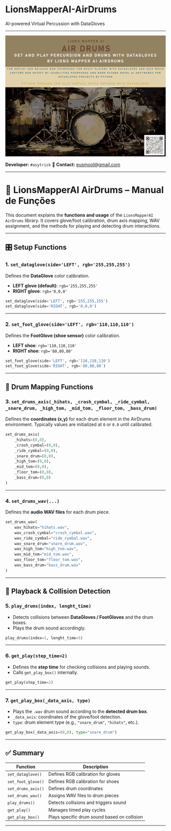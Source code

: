 # LionsMapperAI-AirDrums
AI-powered Virtual Percussion with DataGloves

---


![LionsMapperAI Logo](/assets/lionsmapperai_airdrums_v1.png)

**Developer:** `#asytrick`
📧 **Contact:** [eusmool@gmail.com](mailto:eusmool@gmail.com)

---

# 📖 LionsMapperAI AirDrums – Manual de Funções

This document explains the **functions and usage** of the `LionsMapperAI AirDrums` library.
It covers glove/foot calibration, drum axis mapping, WAV assignment, and the methods for playing and detecting drum interactions.

---

## 🎛️ Setup Functions

### 1. `set_dataglove(side='LEFT', rgb='255,255,255')`

Defines the **DataGlove** color calibration.

* **LEFT glove (default)**: `rgb='255,255,255'`
* **RIGHT glove**: `rgb='0,0,0'`

```python
set_dataglove(side='LEFT', rgb='255,255,255')
set_dataglove(side='RIGHT', rgb='0,0,0')
```

---

### 2. `set_foot_glove(side='LEFT', rgb='110,110,110')`

Defines the **FootGlove (shoe sensor)** color calibration.

* **LEFT shoe**: `rgb='110,110,110'`
* **RIGHT shoe**: `rgb='80,80,80'`

```python
set_foot_glove(side='LEFT', rgb='110,110,110')
set_foot_glove(side='RIGHT', rgb='80,80,80')
```

---

## 🥁 Drum Mapping Functions

### 3. `set_drums_axis(_hihats, _crash_cymbal, _ride_cymbal, _snare_drum, _high_tom, _mid_tom, _floor_tom, _bass_drum)`

Defines the **coordinates (x,y)** for each drum element in the AirDrums environment.
Typically values are initialized at `0` or `0.0` until calibrated.

```python
set_drums_axis(
    _hihats=(0,0),
    _crash_cymbal=(0,0),
    _ride_cymbal=(0,0),
    _snare_drum=(0,0),
    _high_tom=(0,0),
    _mid_tom=(0,0),
    _floor_tom=(0,0),
    _bass_drum=(0,0)
)
```

---

### 4. `set_drums_wav(...)`

Defines the **audio WAV files** for each drum piece.

```python
set_drums_wav(
    wav_hihats="hihats.wav",
    wav_crash_cymbal="crash_cymbal.wav",
    wav_ride_cymbal="ride_cymbal.wav",
    wav_snare_drum="snare_drum.wav",
    wav_high_tom="high_tom.wav",
    wav_mid_tom="mid_tom.wav",
    wav_floor_tom="floor_tom.wav",
    wav_bass_drum="bass_drum.wav"
)
```

---

## 🎵 Playback & Collision Detection

### 5. `play_drums(index, lenght_time)`

* Detects collisions between **DataGloves / FootGloves** and the drum boxes.
* Plays the drum sound accordingly.

```python
play_drums(index=1, lenght_time=5)
```

---

### 6. `get_play(step_time=2)`

* Defines the **step time** for checking collisions and playing sounds.
* Calls `get_play_box()` internally.

```python
get_play(step_time=2)
```

---

### 7. `get_play_box(_data_axis, type)`

* Plays the `.wav` drum sound according to the **detected drum box**.
* `_data_axis`: coordinates of the glove/foot detection.
* `type`: drum element type (e.g., `"snare_drum"`, `"hihats"`, etc.).

```python
get_play_box(_data_axis=(0,0), type="snare_drum")
```

---

## ✅ Summary

| Function           | Description                                  |
| ------------------ | -------------------------------------------- |
| `set_dataglove()`  | Defines RGB calibration for gloves           |
| `set_foot_glove()` | Defines RGB calibration for shoes            |
| `set_drums_axis()` | Defines drum coordinates                     |
| `set_drums_wav()`  | Assigns WAV files to drum pieces             |
| `play_drums()`     | Detects collisions and triggers sound        |
| `get_play()`       | Manages timed play cycles                    |
| `get_play_box()`   | Plays specific drum sound based on collision |

---


